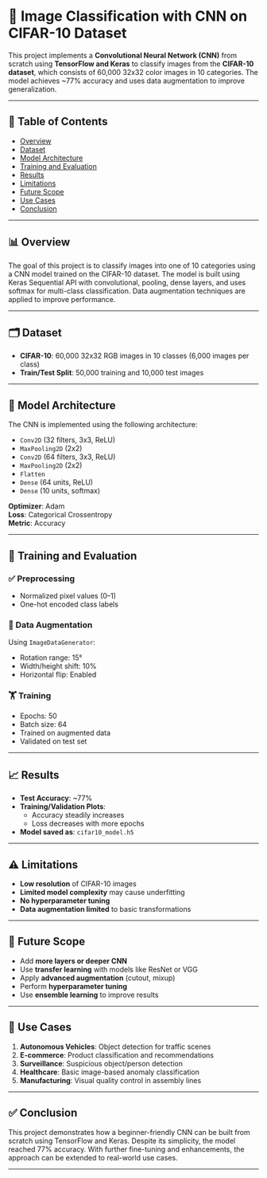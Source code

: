 # 🧠 Image Classification with CNN on CIFAR-10 Dataset

This project implements a **Convolutional Neural Network (CNN)** from scratch using **TensorFlow and Keras** to classify images from the **CIFAR-10 dataset**, which consists of 60,000 32x32 color images in 10 categories. The model achieves ~77% accuracy and uses data augmentation to improve generalization.

---

## 📌 Table of Contents
- [Overview](#overview)
- [Dataset](#dataset)
- [Model Architecture](#model-architecture)
- [Training and Evaluation](#training-and-evaluation)
- [Results](#results)
- [Limitations](#limitations)
- [Future Scope](#future-scope)
- [Use Cases](#use-cases)
- [Conclusion](#conclusion)

---

## 📊 Overview

The goal of this project is to classify images into one of 10 categories using a CNN model trained on the CIFAR-10 dataset. The model is built using Keras Sequential API with convolutional, pooling, dense layers, and uses softmax for multi-class classification. Data augmentation techniques are applied to improve performance.

---

## 🗂️ Dataset

- **CIFAR-10**: 60,000 32x32 RGB images in 10 classes (6,000 images per class)
- **Train/Test Split**: 50,000 training and 10,000 test images

---

## 🧠 Model Architecture

The CNN is implemented using the following architecture:

- `Conv2D` (32 filters, 3x3, ReLU)
- `MaxPooling2D` (2x2)
- `Conv2D` (64 filters, 3x3, ReLU)
- `MaxPooling2D` (2x2)
- `Flatten`
- `Dense` (64 units, ReLU)
- `Dense` (10 units, softmax)

**Optimizer**: Adam  
**Loss**: Categorical Crossentropy  
**Metric**: Accuracy

---

## 🔁 Training and Evaluation

### ✅ Preprocessing
- Normalized pixel values (0–1)
- One-hot encoded class labels

### 🔁 Data Augmentation
Using `ImageDataGenerator`:
- Rotation range: 15°
- Width/height shift: 10%
- Horizontal flip: Enabled

### 🏋️ Training
- Epochs: 50
- Batch size: 64
- Trained on augmented data
- Validated on test set

---

## 📈 Results

- **Test Accuracy**: ~77%
- **Training/Validation Plots**:
  - Accuracy steadily increases
  - Loss decreases with more epochs
- **Model saved as**: `cifar10_model.h5`

---

## ⚠️ Limitations

- **Low resolution** of CIFAR-10 images
- **Limited model complexity** may cause underfitting
- **No hyperparameter tuning**
- **Data augmentation limited** to basic transformations

---

## 🔭 Future Scope

- Add **more layers or deeper CNN**
- Use **transfer learning** with models like ResNet or VGG
- Apply **advanced augmentation** (cutout, mixup)
- Perform **hyperparameter tuning**
- Use **ensemble learning** to improve results

---

## 🚀 Use Cases

1. **Autonomous Vehicles**: Object detection for traffic scenes
2. **E-commerce**: Product classification and recommendations
3. **Surveillance**: Suspicious object/person detection
4. **Healthcare**: Basic image-based anomaly classification
5. **Manufacturing**: Visual quality control in assembly lines

---

## ✅ Conclusion

This project demonstrates how a beginner-friendly CNN can be built from scratch using TensorFlow and Keras. Despite its simplicity, the model reached 77% accuracy. With further fine-tuning and enhancements, the approach can be extended to real-world use cases.

---
